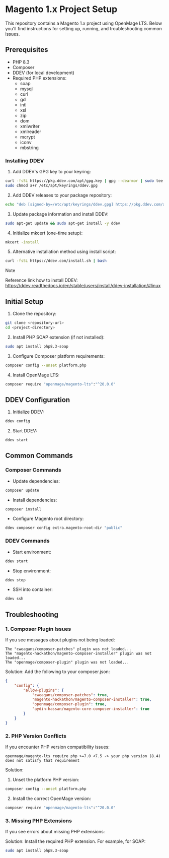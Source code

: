 # Magento 1.x Project Setup

This repository contains a Magento 1.x project using OpenMage LTS. Below you'll find instructions for setting up, running, and troubleshooting common issues.

## Prerequisites

- PHP 8.3
- Composer
- DDEV (for local development)
- Required PHP extensions:
  - soap
  - mysql
  - curl
  - gd
  - intl
  - xsl
  - zip
  - dom
  - xmlwriter
  - xmlreader
  - mcrypt
  - iconv
  - mbstring

### Installing DDEV

1. Add DDEV's GPG key to your keyring:
```bash
curl -fsSL https://pkg.ddev.com/apt/gpg.key | gpg --dearmor | sudo tee /etc/apt/keyrings/ddev.gpg > /dev/null
sudo chmod a+r /etc/apt/keyrings/ddev.gpg
```

2. Add DDEV releases to your package repository:
```bash
echo "deb [signed-by=/etc/apt/keyrings/ddev.gpg] https://pkg.ddev.com/apt/ * *" | sudo tee /etc/apt/sources.list.d/ddev.list >/dev/null
```

3. Update package information and install DDEV:
```bash
sudo apt-get update && sudo apt-get install -y ddev
```

4. Initialize mkcert (one-time setup):
```bash
mkcert -install
```

5. Alternative installation method using install script:
```bash
curl -fsSL https://ddev.com/install.sh | bash
```
> [!NOTE]
> Reference link how to install DDEV: https://ddev.readthedocs.io/en/stable/users/install/ddev-installation/#linux

## Initial Setup

1. Clone the repository:
```bash
git clone <repository-url>
cd <project-directory>
```

2. Install PHP SOAP extension (if not installed):
```bash
sudo apt install php8.3-soap
```

3. Configure Composer platform requirements:
```bash
composer config --unset platform.php
```

4. Install OpenMage LTS:
```bash
composer require "openmage/magento-lts":"^20.0.0"
```

## DDEV Configuration

1. Initialize DDEV:
```bash
ddev config
```

2. Start DDEV:
```bash
ddev start
```

## Common Commands

### Composer Commands

- Update dependencies:
```bash
composer update
```

- Install dependencies:
```bash
composer install
```

- Configure Magento root directory:
```bash
ddev composer config extra.magento-root-dir "public"
```

### DDEV Commands

- Start environment:
```bash
ddev start
```

- Stop environment:
```bash
ddev stop
```

- SSH into container:
```bash
ddev ssh
```

## Troubleshooting

### 1. Composer Plugin Issues

If you see messages about plugins not being loaded:

```
The "cweagans/composer-patches" plugin was not loaded...
The "magento-hackathon/magento-composer-installer" plugin was not loaded...
The "openmage/composer-plugin" plugin was not loaded...
```

Solution:
Add the following to your composer.json:

```json
{
    "config": {
        "allow-plugins": {
            "cweagans/composer-patches": true,
            "magento-hackathon/magento-composer-installer": true,
            "openmage/composer-plugin": true,
            "aydin-hassan/magento-core-composer-installer": true
        }
    }
}
```

### 2. PHP Version Conflicts

If you encounter PHP version compatibility issues:

```
openmage/magento-lts require php >=7.0 <7.5 -> your php version (8.4) does not satisfy that requirement
```

Solution:
1. Unset the platform PHP version:
```bash
composer config --unset platform.php
```

2. Install the correct OpenMage version:
```bash
composer require "openmage/magento-lts":"^20.0.0"
```

### 3. Missing PHP Extensions

If you see errors about missing PHP extensions:

Solution:
Install the required PHP extension. For example, for SOAP:
```bash
sudo apt install php8.3-soap
```